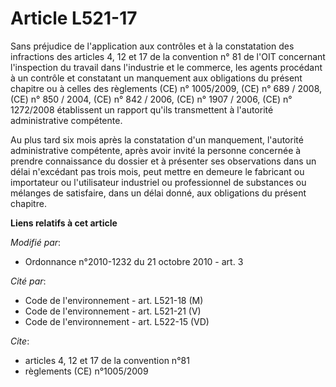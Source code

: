 # Article L521-17

Sans préjudice de l'application aux contrôles et à la constatation des infractions des articles 4, 12 et 17 de la convention
n° 81 de l'OIT concernant l'inspection du travail dans l'industrie et le commerce, les agents procédant à un contrôle et
constatant un manquement aux obligations du présent chapitre ou à celles des règlements (CE)    n° 1005/2009, (CE) n° 689 /
2008, (CE) n° 850 / 2004, (CE) n° 842 / 2006, (CE) n° 1907 / 2006, (CE) n° 1272/2008  établissent un rapport qu'ils
transmettent à l'autorité administrative compétente.

Au plus tard six mois après la constatation d'un manquement, l'autorité administrative compétente, après avoir invité la
personne concernée à prendre connaissance du dossier et à présenter ses observations dans un délai n'excédant pas trois mois,
peut mettre en demeure le fabricant ou importateur ou l'utilisateur industriel ou professionnel de substances ou mélanges de
satisfaire, dans un délai donné, aux obligations du présent chapitre.

**Liens relatifs à cet article**

_Modifié par_:

  - Ordonnance n°2010-1232 du 21 octobre 2010 - art. 3

_Cité par_:

  - Code de l'environnement - art. L521-18 (M)
  - Code de l'environnement - art. L521-21 (V)
  - Code de l'environnement - art. L522-15 (VD)

_Cite_:

  - articles 4, 12 et 17 de la convention n°81
  - règlements (CE)    n°1005/2009
